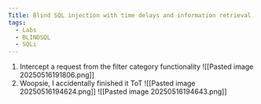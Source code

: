 ```yaml
---
Title: Blind SQL injection with time delays and information retrieval
tags:
  - Labs
  - BLINDSQL
  - SQLi
---
```

1. Intercept a request from the filter category functionality
![[Pasted image 20250516191806.png]]
2. Woopsie, I accidentally finished it ToT
![[Pasted image 20250516194624.png]]
![[Pasted image 20250516194643.png]]






